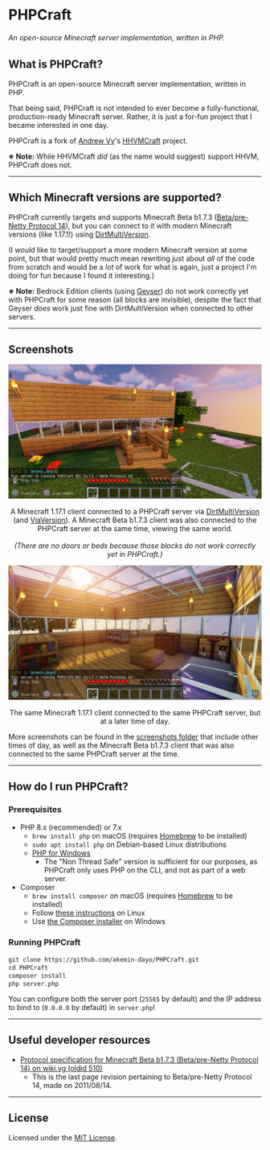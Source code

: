 # PHPCraft
###### An open-source Minecraft server implementation, written in PHP.

## What is PHPCraft?

PHPCraft is an open-source Minecraft server implementation, written in PHP.

That being said, PHPCraft is not intended to ever become a fully-functional, production-ready Minecraft server. Rather, it is just a for-fun project that I became interested in one day.

PHPCraft is a fork of [Andrew Vy](https://github.com/andrewvy)'s [HHVMCraft](https://github.com/andrewvy/HHVMCraft) project.

**※ Note:** While HHVMCraft _did_ (as the name would suggest) support HHVM, PHPCraft does not.

---

## Which Minecraft versions are supported?

PHPCraft currently targets and supports Minecraft Beta b1.7.3 ([Beta/pre-Netty Protocol 14](https://wiki.vg/Protocol_version_numbers#Beta)), but you can connect to it with modern Minecraft versions (like 1.17.1!) using [DirtMultiVersion](https://github.com/DirtPowered/DirtMultiversion).

(I _would_ like to target/support a more modern Minecraft version at some point, but that would pretty much mean rewriting just about _all_ of the code from scratch and would be a _lot_ of work for what is again, just a project I'm doing for fun because I found it interesting.)

**※ Note:** Bedrock Edition clients (using [Geyser](https://github.com/GeyserMC/Geyser)) do not work correctly yet with PHPCraft for some reason (all blocks are invisible), despite the fact that Geyser _does_ work just fine with DirtMultiVersion when connected to other servers.

---

## Screenshots

![A screenshot of Minecraft 1.17.1 connected to a PHPCraft server, showing a small house that was built from wood planks, a small pond, a tree, and various rose and dandelion flowers scattered about.](screenshots/Minecraft%201.17.1%20-%2001%20Day.png)
<p align="center">A Minecraft 1.17.1 client connected to a PHPCraft server via <a href="https://github.com/DirtPowered/DirtMultiversion" target="_blank">DirtMultiVersion</a> (and <a href="https://github.com/ViaVersion/ViaVersion" target="_blank">ViaVersion</a>). A Minecraft Beta b1.7.3 client was also connected to the PHPCraft server at the same time, viewing the same world.<br><br><em>(There are no doors or beds because those blocks do not work correctly yet in PHPCraft.)</em></p>

![A screenshot of Minecraft 1.17.1 connected to a PHPCraft server, showing the interior of a small house that was built from wood planks. It is later in the day, and the sunlight is filtering through the glass roof. There are two furnaces, some bookshelves, a crafting table, a music player, a chair (actually an oak stair block), and a single stone slab intended to represent a desk.](screenshots/Minecraft%201.17.1%20-%2006%20Morning%20(Interior).png)
<p align="center">The same Minecraft 1.17.1 client connected to the same PHPCraft server, but at a later time of day.</p>

More screenshots can be found in the [screenshots folder](screenshots/) that include other times of day, as well as the Minecraft Beta b1.7.3 client that was also connected to the same PHPCraft server at the time.

---

## How do I run PHPCraft?

### Prerequisites
* PHP 8.x (recommended) or 7.x
	* `brew install php` on macOS (requires [Homebrew](https://brew.sh/) to be installed)
	* `sudo apt install php` on Debian-based Linux distributions
	* [PHP for Windows](https://windows.php.net/download)
		* The "Non Thread Safe" version is sufficient for our purposes, as PHPCraft only uses PHP on the CLI, and not as part of a web server.
* Composer
	* `brew install composer` on macOS (requires [Homebrew](https://brew.sh/) to be installed)
	* Follow [these instructions](https://getcomposer.org/doc/00-intro.md#installation-linux-unix-macos) on Linux
	* Use [the Composer installer](https://getcomposer.org/Composer-Setup.exe) on Windows

### Running PHPCraft
```shell
git clone https://github.com/akemin-dayo/PHPCraft.git
cd PHPCraft
composer install
php server.php
```

You can configure both the server port (`25565` by default) and the IP address to bind to (`0.0.0.0` by default) in `server.php`!

---

## Useful developer resources
* [Protocol specification for Minecraft Beta b1.7.3 (Beta/pre-Netty Protocol 14) on wiki.vg (oldid 510)](https://wiki.vg/index.php?title=Protocol&oldid=510)
	* This is the last page revision pertaining to Beta/pre-Netty Protocol 14, made on 2011/08/14.

---

## License

Licensed under the [MIT License](https://opensource.org/licenses/MIT).
